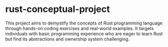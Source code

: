 # rust-conceptual-project
This project aims to demystify the concepts of Rust programming language through hands-on coding exercises and real-world examples. It targets individuals with basic programming experience who are eager to learn Rust but find its abstractions and ownership system challenging.
